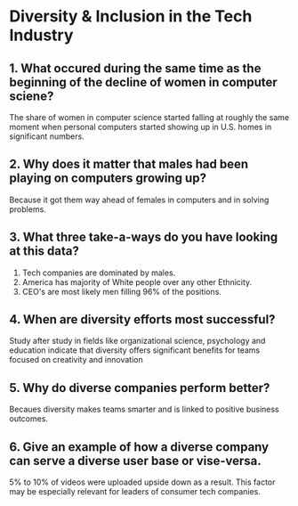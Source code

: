 # Diversity & Inclusion in the Tech Industry

## 1. What occured during the same time as the beginning of the decline of women in computer sciene?

The share of women in computer science started falling at roughly the same moment when personal computers started showing up in U.S. homes in significant numbers.

## 2. Why does it matter that males had been playing on computers growing up?

Because it got them way ahead of females in computers and in solving problems.

## 3. What three take-a-ways do you have looking at this data?

1. Tech companies are dominated by males.
2. America has majority of White people over any other Ethnicity.
3. CEO's are most likely men filling 96% of the positions.

## 4. When are diversity efforts most successful?

Study after study in fields like organizational science, psychology and education indicate that diversity offers significant benefits for teams focused on creativity and innovation

## 5. Why do diverse companies perform better?

Becaues diversity makes teams smarter and is linked to positive business outcomes.

## 6. Give an example of how a diverse company can serve a diverse user base or vise-versa.

 5% to 10% of videos were uploaded upside down as a result. This factor may be especially relevant for leaders of consumer tech companies.